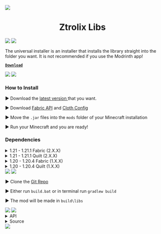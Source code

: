 <img src="https://raw.githubusercontent.com/ZtrolixGit/ZtrolixLibs/main/assets/strip.png">

<h1 align="center">Ztrolix Libs</h1>

<img src="https://raw.githubusercontent.com/ZtrolixGit/ZtrolixLibs/main/assets/strip.png">

<img src="https://raw.githubusercontent.com/ZtrolixGit/ZtrolixLibs/main/assets/installer.png">

The universal installer is an installer that installs the library straight into the folder you want. It is not recommended if you use the Modrinth app!

[**`Download`**](https://github.com/ZtrolixGit/ZtrolixLibs/releases/latest/download/zlibsinstaller.jar)

<img src="https://raw.githubusercontent.com/ZtrolixGit/ZtrolixLibs/main/assets/strip.png">

<img src="https://raw.githubusercontent.com/ZtrolixGit/ZtrolixLibs/main/assets/installation.png">

### How to Install

▶️ Download the [latest version ](https://modrinth.com/plugin/ztrolixlibs/versions) that you want.

▶️ Download [Fabric API](https://modrinth.com/mod/fabric-api/versions?g=1.21&g=1.21.1) and [Cloth Config](https://modrinth.com/mod/cloth-config/versions?l=fabric&g=1.21&g=1.21.1)

▶️ Move the `.jar` files into the `mods` folder of your Minecraft installation

▶️ Run your Minecraft and you are ready!

### Dependencies

<details>
<summary>1.21 - 1.21.1 Fabric (2.X.X)</summary>

- [FabricAPI](https://modrinth.com/mod/fabric-api/versions?g=1.21&g=1.21.1)
- [Cloth Config](https://modrinth.com/mod/cloth-config/versions?l=fabric&g=1.21&g=1.21.1)

</details>

<details>
<summary>1.21 - 1.21.1 Quilt (2.X.X)</summary>

- [QSL](https://modrinth.com/mod/qsl/versions?g=1.21)
- [Cloth Config](https://modrinth.com/mod/cloth-config/versions?l=fabric&g=1.21&g=1.21.1)

</details>

<details>
<summary>1.20 - 1.20.4 Fabric (1.X.X)</summary>

- [FabricAPI](https://modrinth.com/mod/fabric-api/versions?g=1.20&g=1.20.1&g=1.20.2&g=1.20.3&g=1.20.4)

</details>

<details>
<summary>1.20 - 1.20.4 Quilt (1.X.X)</summary>

- [QSL](https://modrinth.com/mod/qsl/versions?g=1.20&g=1.20.1&g=1.20.2&g=1.20.4)

</details>

<img src="https://raw.githubusercontent.com/ZtrolixGit/ZtrolixLibs/main/assets/strip.png">

<img src="https://raw.githubusercontent.com/ZtrolixGit/ZtrolixLibs/main/assets/building.png">

▶️ Clone the [Git Repo](https://github.com/ZtrolixGit/ZtrolixLibs/tree/main)

▶️ Either run `build.bat` or in terminal run `gradlew build`

▶️ The mod will be made in `build\libs`

<img src="https://raw.githubusercontent.com/ZtrolixGit/ZtrolixLibs/main/assets/strip.png">

<img src="https://raw.githubusercontent.com/ZtrolixGit/ZtrolixLibs/main/assets/faq.png">

<details>
<summary>API</summary>

The API will only be available for `2.0.0` or above builds and only `Release` builds.

</details>

<details>
<summary>Source</summary>

The Source is currently available but not for any versions below `2.0.0`.

</details>

<img src="https://raw.githubusercontent.com/ZtrolixGit/ZtrolixLibs/main/assets/strip.png">